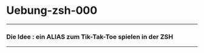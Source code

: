 # Uebung-zsh-000
-------------------------------------------------

### Die Idee : ein ALIAS zum Tik-Tak-Toe spielen in der ZSH

-------------------------------------------------


